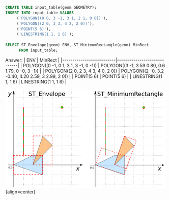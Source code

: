 ```sql
CREATE TABLE input_table(geom GEOMETRY);
INSERT INTO input_table VALUES
     ('POLYGON((0 0, 3 -1, 3 1, 2 1, 0 0))'),
     ('POLYGON((2 0, 3 3, 4 2, 2 0))'),
     ('POINT(5 6)'),
     ('LINESTRING(1 1, 1 6)');

SELECT ST_Envelope(geom) ENV, ST_MinimumRectangle(geom) MinRect
      FROM input_table;
```
Answer:
|            ENV           |          MinRect            |
|--------------------------|-----------------------------|
| POLYGON((0 -1, 0 1, 3 1, 3 -1, 0 -1)) | POLYGON((3 -1, 3.59 0.80, 0.6 1.79, 0 -0, 3 -1))   |
| POLYGON((2 0, 2 3, 4 3, 4 0, 2 0))    | POLYGON((2 -0, 3.2 -0.40, 4.20 2.59, 3 2.99, 2 0)) |
| POINT(5 6)                            | POINT(5 6)                                         |
| LINESTRING(1 1, 1 6)                  | LINESTRING(1 1, 1 6)                               |

![](./ST_MinimumRectangle_compare.png){align=center}